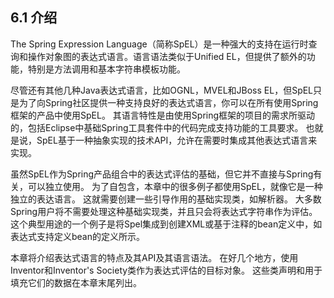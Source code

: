 ## 6.1 介绍

The Spring Expression Language（简称SpEL）是一种强大的支持在运行时查询和操作对象图的表达式语言。语言语法类似于Unified EL，但提供了额外的功能，特别是方法调用和基本字符串模板功能。

尽管还有其他几种Java表达式语言，比如OGNL，MVEL和JBoss EL，但SpEL只是为了向Spring社区提供一种支持良好的表达式语言，你可以在所有使用Spring框架的产品中使用SpEL。 其语言特性是由使用Spring框架的项目的需求所驱动的，包括Eclipse中基础Spring工具套件中的代码完成支持功能的工具要求。 也就是说，SpEL基于一种抽象实现的技术API，允许在需要时集成其他表达式语言来实现。

虽然SpEL作为Spring产品组合中的表达式评估的基础，但它并不直接与Spring有关，可以独立使用。 为了自包含，本章中的很多例子都使用SpEL，就像它是一种独立的表达语言。 这就需要创建一些引导作用的基础实现类，如解析器。 大多数Spring用户将不需要处理这种基础实现类，并且只会将表达式字符串作为评估。 这个典型用途的一个例子是将Spel集成到创建XML或基于注释的bean定义中，如表达式支持定义bean的定义所示。

本章将介绍表达式语言的特点及其API及其语言语法。 在好几个地方，使用Inventor和Inventor's Society类作为表达式评估的目标对象。 这些类声明和用于填充它们的数据在本章末尾列出。

